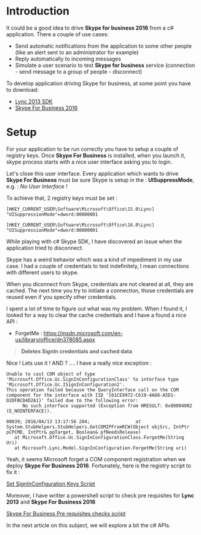<!-- 
.. title: Skype For Business SDK Prerequisites
.. slug: skype-for-business-sdk-prerequisites
.. date: 2016-10-12 01:00:00 UTC
.. tags: .net, c&#35;, c sharp, microsoft, skype for business, skype, office365, powershell
.. category: programming
.. link: 
.. description: What are the requirements to develop a c&#35; application using Skype For Business 2016 microsoft's APIs?
.. type: text
-->

Introduction
==

It could be a good idea to drive **Skype for business 2016** from a c&#35; application.
There a couple of use cases:
<!-- TEASER_END -->

  * Send automatic notifications from the application to some other people (like an alert sent to an administrator for example)
  * Reply automatically to incoming messages
  * Simulate a user scenario to test **Skype for business** service (connection - send message to a group of people - disconnect)

To develop application driving Skype for business, at some point you have to download:

  * [Lync 2013 SDK](https://www.microsoft.com/en-us/download/details.aspx?id=36824)
  * [Skype For Business 2016](https://www.microsoft.com/en-us/download/details.aspx?id=49440)

Setup
==

For your application to be run correctly you have to setup a couple of registry keys. Once **Skype For Business** is installed, when you launch it, skype process starts with a nice user interface asking you to login.

Let's close this user interface. Every application which wants to drive **Skype For Business** must be sure Skype is setup in the : **UISuppressMode**, e.g. : *No User Interface !*

To achieve that, 2 registry keys must be set :

```
[HKEY_CURRENT_USER\Software\Microsoft\Office\15.0\Lync]
"UISuppressionMode"=dword:00000001

[HKEY_CURRENT_USER\Software\Microsoft\Office\16.0\Lync]
"UISuppressionMode"=dword:00000001
```

While playing with c&#35; Skype SDK, I have discovered an issue when the application tried to disconnect.

Skype has a weird behavior which was a kind of impediment in my use case. I had a couple of credentials to test indefinitely, I mean connections with different users to skype.

When you diconnect from Skype, credentials are not cleared at all, they are cached. The next time you try to initiate a connection, those credentials are reused even if you specify other credentials.

I spent a lot of time to figure out what was my problem. When I found it, I looked for a way to clear the cache credentials and I have a found a nice API :

 - ForgetMe : https://msdn.microsoft.com/en-us/library/office/dn378085.aspx
 
 > **Deletes SignIn credentials and cached data**

Nice ! Lets use it ! AND ? .... I have a really nice exception :

```
Unable to cast COM object of type 'Microsoft.Office.Uc.SignInConfigurationClass' to interface type 'Microsoft.Office.Uc.ISignInConfiguration2'.
This operation failed because the QueryInterface call on the COM component for the interface with IID '{61CE9972-C619-4A88-A5D1-D2DFBCD4D2A1}' failed due to the following error:
      No such interface supported (Exception from HRESULT: 0x80004002 (E_NOINTERFACE)).

00039; 2016/04/13 13:17:56 204;                 at System.StubHelpers.StubHelpers.GetCOMIPFromRCW(Object objSrc, IntPtr pCPCMD, IntPtr& ppTarget, Boolean& pfNeedsRelease)
   at Microsoft.Office.Uc.SignInConfigurationClass.ForgetMe(String Uri)
   at Microsoft.Lync.Model.SignInConfiguration.ForgetMe(String uri)
```

Yeah, it seems Microsoft forget a COM component registration when we deploy **Skype For Business 2016**.
Fortunately, here is the registry script to fix it :

[Set SignInConfiguration Keys Script](https://github.com/Bhaal22/skype-for-business-checks/blob/master/registry_scripts/skype_for_business_signin_registration2_patch.reg)

Moreover, I have writter a powershell script to check pre requisites for **Lync 2013** and **Skype For Business 2016**

[Skype For Business Pre requisites checks script](https://github.com/Bhaal22/skype-for-business-checks/blob/master/skype_for_business_prerequisites.ps1)

In the next article on this subject, we will explore a bit the c&#35; APIs.

